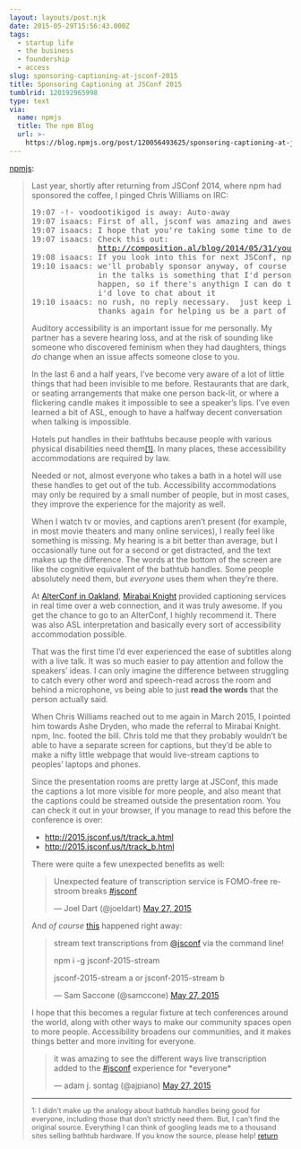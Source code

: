 ```yaml
---
layout: layouts/post.njk
date: 2015-05-29T15:56:43.000Z
tags:
  - startup life
  - the business
  - foundership
  - access
slug: sponsoring-captioning-at-jsconf-2015
title: Sponsoring Captioning at JSConf 2015
tumblrid: 120192965998
type: text
via:
  name: npmjs
  title: The npm Blog
  url: >-
    https://blog.npmjs.org/post/120056493625/sponsoring-captioning-at-jsconf-2015
---
```

<p><a href="http://blog.npmjs.org/post/120056493625/sponsoring-captioning-at-jsconf-2015" class="tumblr_blog">npmjs</a>:</p>

<blockquote><p>Last year, shortly after returning from JSConf 2014, where npm had sponsored the coffee, I pinged Chris Williams on IRC:</p>

<pre>19:07 -!- voodootikigod is away: Auto-away
19:07 isaacs: First of all, jsconf was amazing and awesome, as always
19:07 isaacs: I hope that you're taking some time to decompress :)
19:07 isaacs: Check this out:
              <a href="http://composition.al/blog/2014/05/31/your-next-conference-should-have-real-time-captioning/">http://composition.al/blog/2014/05/31/your-next-conference-should-have-real-time-captioning/</a>
19:08 isaacs: If you look into this for next JSConf, npm will sponsor it.
19:10 isaacs: we'll probably sponsor anyway, of course :)  but i mean, having CARTs
              in the talks is something that I'd personally want to try to help make
              happen, so if there's anythign I can do to help with that specifically,
              i'd love to chat about it
19:10 isaacs: no rush, no reply necessary.  just keep in mind for next year :)
              thanks again for helping us be a part of it.</pre>

<p>Auditory accessibility is an important issue for me personally.  My partner has a severe hearing loss, and at the risk of sounding like someone who discovered feminism when they had daughters, things <em>do</em> change when an issue affects someone close to you.</p>

<p>In the last 6 and a half years, I’ve become very aware of a lot of little things that had been invisible to me before.  Restaurants that are dark, or seating arrangements that make one person back-lit, or where a flickering candle makes it impossible to see a speaker’s lips.  I’ve even learned a bit of ASL, enough to have a halfway decent conversation when talking is impossible.</p>

<p>Hotels put handles in their bathtubs because people with various physical disabilities need them<small style="font-size:90%"><a href="#accessibility-fn-1" id="accessibility-fn-1-return">[1]</a></small>.  In many places, these accessibility accommodations are required by law.</p>

<p>Needed or not, almost everyone who takes a bath in a hotel will use these handles to get out of the tub.  Accessibility accommodations may only be required by a small number of people, but in most cases, they improve the experience for the majority as well.</p>

<p>When I watch tv or movies, and captions aren’t present (for example, in most movie theaters and many online services), I really feel like something is missing.  My hearing is a bit better than average, but I occasionally tune out for a second or get distracted, and the text makes up the difference.  The words at the bottom of the screen are like the cognitive equivalent of the bathtub handles.  Some people absolutely need them, but <em>everyone</em> uses them when they’re there.</p>

<p>At <a href="http://www.alterconf.com/sessions/sfoakland-ca">AlterConf in Oakland</a>, <a href="http://stenoknight.com/">Mirabai Knight</a> provided captioning services in real time over a web connection, and it was truly awesome.  If you get the chance to go to an AlterConf, I highly recommend it.  There was also ASL interpretation and basically every sort of accessibility accommodation possible.</p>

<p>That was the first time I’d ever experienced the ease of subtitles along with a live talk.  It was so much easier to pay attention and follow the speakers’ ideas.  I can only imagine the difference between struggling to catch every other word and speech-read across the room and behind a microphone, vs being able to just <strong>read the words</strong> that the person actually said.</p>

<p>When Chris Williams reached out to me again in March 2015, I pointed him towards Ashe Dryden, who made the referral to Mirabai Knight.  npm, Inc. footed the bill.  Chris told me that they probably wouldn’t be able to have a separate screen for captions, but they’d be able to make a nifty little webpage that would live-stream captions to peoples’ laptops and phones.</p>

<p>Since the presentation rooms are pretty large at JSConf, this made the captions a lot more visible for more people, and also meant that the captions could be streamed outside the presentation room.  You can check it out in your browser, if you manage to read this before the conference is over:</p>

<ul><li><a href="http://2015.jsconf.us/t/track_a.html">http://2015.jsconf.us/t/track_a.html</a></li>
<li><a href="http://2015.jsconf.us/t/track_b.html">http://2015.jsconf.us/t/track_b.html</a></li>
</ul><p>There were quite a few unexpected benefits as well:</p>

<blockquote class="twitter-tweet" lang="en"><p lang="en" dir="ltr">Unexpected feature of transcription service is FOMO-free restroom breaks <a href="https://twitter.com/hashtag/jsconf?src=hash">#jsconf</a></p>— Joel Dart (@joeldart) <a href="https://twitter.com/joeldart/status/603565261732581376">May 27, 2015</a></blockquote>

<script async src="//platform.twitter.com/widgets.js" charset="utf-8"></script><p>And <em>of course</em> <a href="http://npm.im/jsconf-2015-stream">this</a> happened right away:</p>

<blockquote class="twitter-tweet" lang="en"><p lang="en" dir="ltr">stream text transcriptions from <a href="https://twitter.com/jsconf">@jsconf</a>
via the command line!

npm i -g jsconf-2015-stream

jsconf-2015-stream a
or
jsconf-2015-stream b</p>— Sam Saccone (@samccone) <a href="https://twitter.com/samccone/status/603615639870304256">May 27, 2015</a></blockquote>

<script async src="//platform.twitter.com/widgets.js" charset="utf-8"></script><p>I hope that this becomes a regular fixture at tech conferences around the world, along with other ways to make our community spaces open to more people.  Accessibility broadens our communities, and it makes things better and more inviting for everyone.</p>

<blockquote class="twitter-tweet" lang="en"><p lang="en" dir="ltr">it was amazing to see the different ways live transcription added to the <a href="https://twitter.com/hashtag/jsconf?src=hash">#jsconf</a> experience for *everyone*</p>— adam j. sontag (@ajpiano) <a href="https://twitter.com/ajpiano/status/603687838215974913">May 27, 2015</a></blockquote>

<script async src="//platform.twitter.com/widgets.js" charset="utf-8"></script><hr><p id="accessibility-fn-1"><small style="font-size:90%">1: I didn’t make up the analogy about bathtub handles being good for everyone, including those that don’t strictly need them.  But, I can’t find the original source.  Everything I can think of googling leads me to a thousand sites selling bathtub hardware.  If you know the source, please help! <a href="#accessibility-fn-1-return">return</a></small></p></blockquote>
